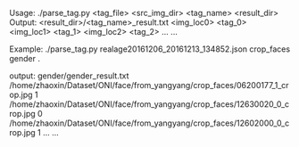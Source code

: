 Usage: ./parse_tag.py <tag_file> <src_img_dir> <tag_name> <result_dir>
Output:  <result_dir>/<tag_name>_result.txt 
        <img_loc0> <tag_0>
        <img_loc1> <tag_1>
        <img_loc2> <tag_2>
        ... ...

Example:
./parse_tag.py realage20161206_20161213_134852.json crop_faces gender .

output: gender/gender_result.txt
/home/zhaoxin/Dataset/ONI/face/from_yangyang/crop_faces/06200177_1_crop.jpg 1
/home/zhaoxin/Dataset/ONI/face/from_yangyang/crop_faces/12630020_0_crop.jpg 0
/home/zhaoxin/Dataset/ONI/face/from_yangyang/crop_faces/12602000_0_crop.jpg 1
... ...
